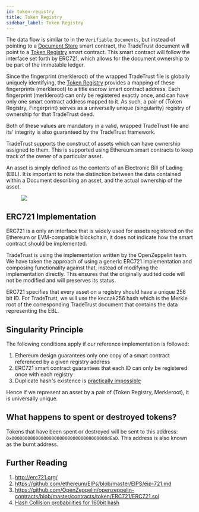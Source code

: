 ```yaml
---
id: token-registry
title: Token Registry
sidebar_label: Token Registry
---
```


The data flow is similar to in the `Verifiable Documents`, but instead of pointing to a [Document Store](https://github.com/Open-Attestation/document-store) smart contract, the TradeTrust document will point to a [Token Registry](https://github.com/Open-Attestation/token-registry) smart contract. This smart contract will follow the interface set forth by ERC721, which allows for the document ownership to be part of the immutable ledger.

Since the fingerprint (merkleroot) of the wrapped TradeTrust file is globally uniquely identifying, the [Token Registry](https://github.com/Open-Attestation/token-registry) provides a mapping of these fingerprints (merkleroot) to a title escrow smart contract address. Each fingerprint (merkleroot) can only be registered exactly once, and can have only one smart contract address mapped to it. As such, a pair of (Token Registry, Fingerprint) serves as a universally unique (singularity) registry of ownership for that TradeTrust deed.

Both of these values are mandatory in a valid, wrapped TradeTrust file and its' integrity is also guaranteed by the TradeTrust framework.

TradeTrust supports the construct of assets which can have ownership assigned to them. This is supported using Ethereum smart contracts to keep track of the owner of a particular asset.

An asset is simply defined as the contents of an Electronic Bill of Lading (EBL). It is important to note the distinction between the data contained within a Document describing an asset, and the actual ownership of the asset.

<p align="center" width="100%">
  <figure>
      <img src='/docs/topics/introduction/transferable-records/token-registry/token-registry-singularity.svg' />
  </figure>
</p>

## ERC721 Implementation

ERC721 is a only an interface that is widely used for assets registered on the Ethereum or EVM-compatible blockchain, it does not indicate how the smart contract should be implemented.

TradeTrust is using the implementation written by the OpenZeppelin team. We have taken the approach of using a generic ERC721 implementation and composing functionality against that, instead of modifying the implementation directly. This ensures that the originally audited code will not be modified and will preserves its status.

ERC721 specifies that every asset on a registry should have a unique 256 bit ID. For TradeTrust, we will use the keccak256 hash which is the Merkle root of the corresponding TradeTrust document that contains the data representing the EBL.

## Singularity Principle

The following conditions apply if our reference implementation is followed:

1. Ethereum design guarantees only one copy of a smart contract referenced by a given registry address
1. ERC721 smart contract guarantees that each ID can only be registered once with each registry
1. Duplicate hash's existence is [practically impossible](https://preshing.com/20110504/hash-collision-probabilities/)

Hence if we represent an asset by a pair of (Token Registry, Merkleroot), it is universally unique.

## What happens to spent or destroyed tokens?

Tokens that have been spent or destroyed will be sent to this address: `0x000000000000000000000000000000000000dEaD`. This address is also known as the burnt address.

## Further Reading

1. http://erc721.org/
1. https://github.com/ethereum/EIPs/blob/master/EIPS/eip-721.md
1. https://github.com/OpenZeppelin/openzeppelin-contracts/blob/master/contracts/token/ERC721/ERC721.sol
1. [Hash Collision probabilities for 160bit hash](https://preshing.com/20110504/hash-collision-probabilities/)
